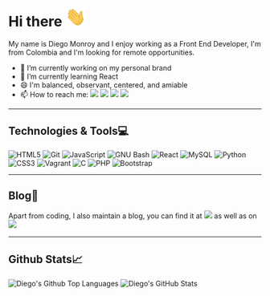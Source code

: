 # Hi there <img src="assets/wave.gif" width="40">

My name is Diego Monroy and I enjoy working as a Front End Developer, I'm from Colombia and I'm looking for remote opportunities.

- 🔭 I’m currently working on my personal brand
- 🌱 I’m currently learning React
- 😄 I'm balanced, observant, centered, and amiable
- 📫 How to reach me: [<img src="https://img.shields.io/badge/Portfolio-20d6fe.svg?&style=plastic"/>](https://diegozencode.github.io/)
[<img src="https://img.shields.io/badge/Twitter-1DA1F2.svg?&style=plastic&logo=twitter&logoColor=white"/>](https://twitter.com/diegozencode)
[<img src="https://img.shields.io/badge/Linkedin-0A66C2.svg?&style=plastic&logo=linkedin&logoColor=white"/>](https://www.linkedin.com/in/diegozencode)
[<img src="https://img.shields.io/badge/CodersRank-67A4AC.svg?&style=plastic&logo=codersrank&logoColor=white"/>](https://profile.codersrank.io/user/diegozencode)

---

## Technologies & Tools:computer:

![HTML5](https://img.shields.io/badge/≡-HTML5-E34F26?&style=flat-square&logo=html5&labelColor=282828)
![Git](https://img.shields.io/badge/≡-Git-F05032?logo=git&style=flat-square&labelColor=282828)
![JavaScript](https://img.shields.io/badge/≡-JavaScript-F7DF1E?logo=javascript&style=flat-square&labelColor=282828)
![GNU Bash](https://img.shields.io/badge/≡-GNU_Bash-4EAA25?logo=gnu_bash&style=flat-square&labelColor=282828)
![React](https://img.shields.io/badge/≡-React-61DAFB?logo=react&style=flat-square&labelColor=282828)
![MySQL](https://img.shields.io/badge/≡-MySQL-4479A1?logo=mysql&style=flat-square&labelColor=282828)
![Python](https://img.shields.io/badge/≡-Pyhton-3776AB?logo=python&style=flat-square&labelColor=282828)
![CSS3](https://img.shields.io/badge/≡-CSS3-1572B6?logo=css3&style=flat-square&logoColor=1572B6&labelColor=282828)
![Vagrant](https://img.shields.io/badge/≡-Vagrant-1563FF?logo=vagrant&style=flat-square&labelColor=282828)
![C](https://img.shields.io/badge/≡-Language-A8B9CC?logo=C&style=flat-square&labelColor=282828)
![PHP](https://img.shields.io/badge/≡-PHP-777BB4?logo=php&style=flat-square&labelColor=282828)
![Bootstrap](https://img.shields.io/badge/≡-Bootstrap-7952B3?logo=bootstrap&style=flat-square&labelColor=282828)

---

## Blog:pencil:

Apart from coding, I also maintain a blog, you can find it at [<img src="https://img.shields.io/badge/under_construction-FF6900.svg?&style=plastic"/>](https://diegozencode.github.io) as well as on [<img src="https://img.shields.io/badge/Medium-12100E.svg?&style=plastic&logo=medium&logoColor=white"/>](https://profile.codersrank.io/user/diegozencode)

---

## Github Stats:chart_with_upwards_trend:
<img align="center" src="https://github-readme-stats.vercel.app/api/top-langs/?username=diegozencode&langs_count=8&title_color=ffffff&text_color=c9cacc&icon_color=2bbc8a&bg_color=1d1f21&hide_border=true" alt="Diego's Github Top Languages"/>
<img align="center" src="https://github-readme-stats.vercel.app/api?username=diegozencode&show_icons=true&hide=stars&line_height=27&count_private=true&title_color=20d6fe&text_color=c9cacc&icon_color=20d6fe&bg_color=1d1f21&hide_border=true&include_all_commits=true" alt="Diego's GitHub Stats" />

<!-- Resources -->
<!-- Icons: https://simpleicons.org/ -->
<!-- GitHub Stats: https://github.com/anuraghazra/github-readme-stats -->
<!-- Emojis: https://emojipedia.org/emoji/ -->
<!-- HTML Emojis: https://www.fileformat.info/index.htm -->
<!-- Shields: https://shields.io/ -->
<!-- Awesome GitHub Profile README: https://github.com/abhisheknaiidu/awesome-github-profile-readme -->